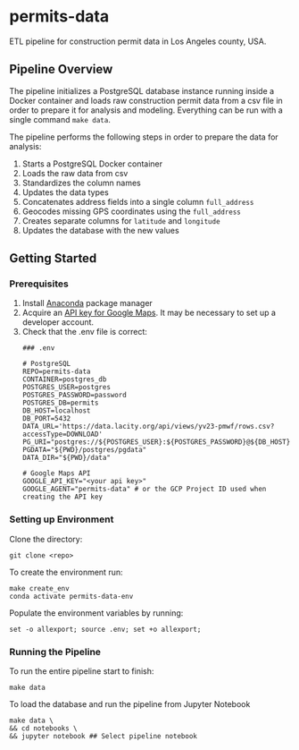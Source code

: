permits-data
==============================

ETL pipeline for construction permit data in Los Angeles county, USA.

## Pipeline Overview
The pipeline initializes a PostgreSQL database instance running inside a Docker container and loads raw construction permit data from a csv file in order to prepare it for analysis and modeling. Everything can be run with a single command `make data`. 

The pipeline performs the following steps in order to prepare the data for analysis:
1) Starts a PostgreSQL Docker container 
2) Loads the raw data from csv
3) Standardizes the column names
4) Updates the data types
5) Concatenates address fields into a single column `full_address`
6) Geocodes missing GPS coordinates using the `full_address`
7) Creates separate columns for `latitude` and `longitude`
8) Updates the database with the new values

## Getting Started

### Prerequisites
1) Install [Anaconda](https://docs.anaconda.com/anaconda/install/) package manager
2) Acquire an [API key for Google Maps](https://developers.google.com/maps/documentation/geocoding/get-api-key). It may be necessary to set up a developer account.
3) Check that the .env file is correct:
   ```
   ### .env

   # PostgreSQL
   REPO=permits-data
   CONTAINER=postgres_db
   POSTGRES_USER=postgres
   POSTGRES_PASSWORD=password
   POSTGRES_DB=permits
   DB_HOST=localhost
   DB_PORT=5432
   DATA_URL='https://data.lacity.org/api/views/yv23-pmwf/rows.csv?accessType=DOWNLOAD'
   PG_URI="postgres://${POSTGRES_USER}:${POSTGRES_PASSWORD}@${DB_HOST}:${DB_PORT}/shield"
   PGDATA="${PWD}/postgres/pgdata"
   DATA_DIR="${PWD}/data"

   # Google Maps API
   GOOGLE_API_KEY="<your api key>"
   GOOGLE_AGENT="permits-data" # or the GCP Project ID used when creating the API key
   ```

### Setting up Environment

Clone the directory:
```
git clone <repo>
```
To create the environment run:
```
make create_env
conda activate permits-data-env
```
Populate the environment variables by running:
```
set -o allexport; source .env; set +o allexport;
```

### Running the Pipeline

To run the entire pipeline start to finish:
```
make data
```

To load the database and run the pipeline from Jupyter Notebook
```
make data \
&& cd notebooks \
&& jupyter notebook ## Select pipeline notebook
```


